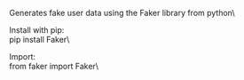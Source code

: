 Generates fake user data using the Faker library from python\

Install with pip:\
pip install Faker\

Import:\
from faker import Faker\
